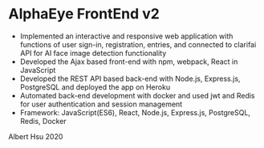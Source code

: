 # AlphaEye FrontEnd v2

* Implemented an interactive and responsive web application with functions of user sign-in, registration, entries, and connected to clarifai API for AI face image detection functionality
* Developed the Ajax based front-end with npm, webpack, React in JavaScript
* Developed the REST API based back-end with Node.js, Express.js, PostgreSQL and deployed the app on Heroku
* Automated back-end development with docker and used jwt and Redis for user authentication and session management
* Framework: JavaScript(ES6), React, Node.js, Express.js, PostgreSQL, Redis, Docker 

Albert Hsu 2020
